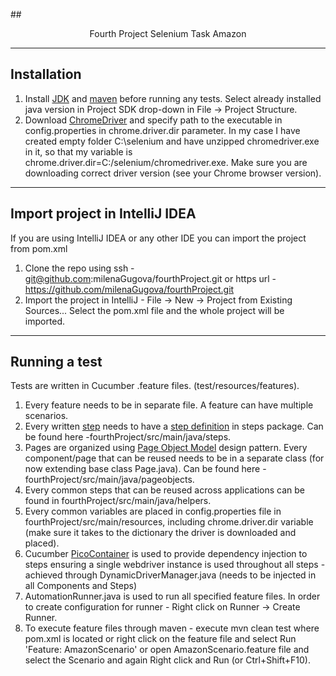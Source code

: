 ##<p align="center"> Fourth Project Selenium Task Amazon </p>

---

## Installation

1. Install [JDK](https://www.oracle.com/java/technologies/javase-downloads.html) and [maven](https://maven.apache.org/download.cgi) before running any tests. Select already installed java version in Project SDK drop-down in File -> Project Structure.
2. Download [ChromeDriver](https://chromedriver.chromium.org/) and specify path to the executable in config.properties in chrome.driver.dir parameter. 
In my case I have created empty folder C:\selenium and have unzipped chromedriver.exe in it, so that my variable is chrome.driver.dir=C:/selenium/chromedriver.exe. 
Make sure you are downloading correct driver version (see your Chrome browser version).

---

## Import project in IntelliJ IDEA

If you are using IntelliJ IDEA or any other IDE you can import the project from pom.xml

1. Clone the repo using ssh - git@github.com:milenaGugova/fourthProject.git or https url - https://github.com/milenaGugova/fourthProject.git
2. Import the project in IntelliJ - File -> New -> Project from Existing Sources... Select the pom.xml file and the whole project will be imported.

---

## Running a test

Tests are written in Cucumber .feature files. (test/resources/features).

1. Every feature needs to be in separate file. A feature can have multiple scenarios.
2. Every written [step](https://cucumber.io/docs/gherkin/step-organization/) needs to have a [step definition](https://cucumber.io/docs/cucumber/step-definitions/) in steps package. Can be found here -fourthProject/src/main/java/steps.
3. Pages are organized using [Page Object Model](https://github.com/SeleniumHQ/selenium/wiki/PageObjects) design pattern. Every component/page that can be reused needs to be in a separate class (for now extending base class Page.java). Can be found here -fourthProject/src/main/java/pageobjects.
4. Every common steps that can be reused across applications can be found in fourthProject/src/main/java/helpers.
5. Every common variables are placed in config.properties file in fourthProject/src/main/resources, including chrome.driver.dir variable (make sure it takes to the dictionary the driver is downloaded and placed).
6. Cucumber [PicoContainer](https://github.com/cucumber/cucumber-jvm/tree/master/picocontainer) is used to provide dependency injection to steps ensuring a single webdriver instance is used throughout all steps - achieved through DynamicDriverManager.java (needs to be injected in all Components and Steps)
7. AutomationRunner.java is used to run all specified feature files. In order to create configuration for runner - Right click on Runner -> Create Runner.
8. To execute feature files through maven - execute mvn clean test where pom.xml is located or right click on the feature file and select Run 'Feature: AmazonScenario' or open AmazonScenario.feature file and select the Scenario and again Right click and Run (or Ctrl+Shift+F10).